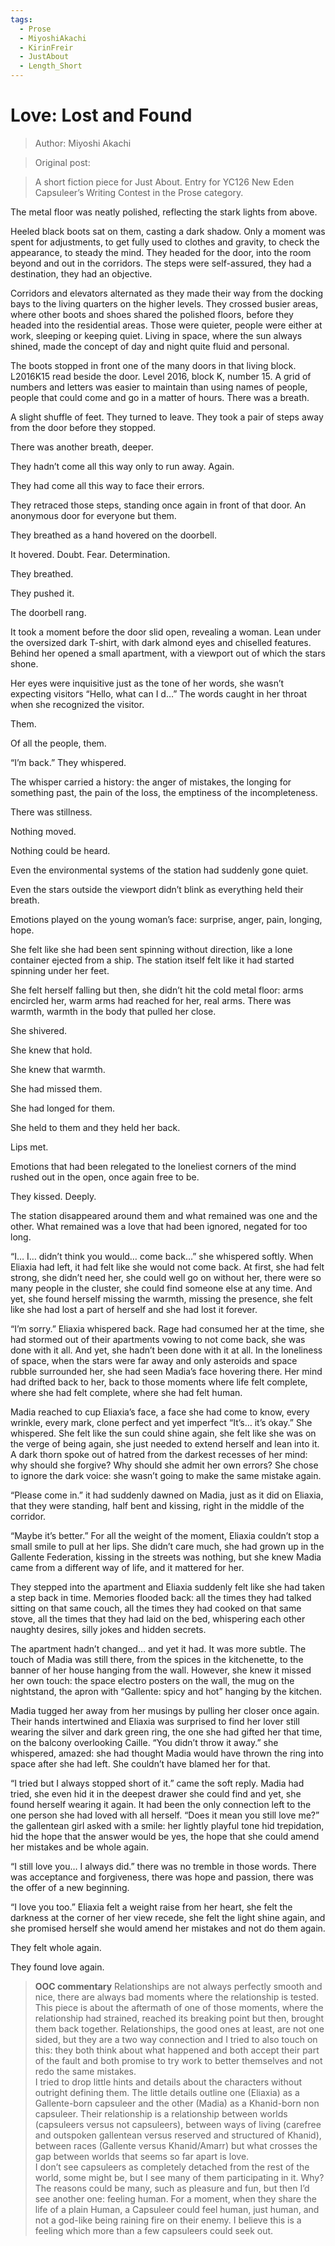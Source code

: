 ```yaml
---
tags:
  - Prose
  - MiyoshiAkachi
  - KirinFreir
  - JustAbout
  - Length_Short
---
```


# Love: Lost and Found

> Author: Miyoshi Akachi

> Original post:

> A short fiction piece for Just About. Entry for YC126 New Eden Capsuleer’s Writing Contest in the Prose category.


The metal floor was neatly polished, reflecting the stark lights from above.

Heeled black boots sat on them, casting a dark shadow. Only a moment was spent for adjustments, to get fully used to clothes and gravity, to check the appearance, to steady the mind. They headed for the door, into the room beyond and out in the corridors. The steps were self-assured, they had a destination, they had an objective.

Corridors and elevators alternated as they made their way from the docking bays to the living quarters on the higher levels. They crossed busier areas, where other boots and shoes shared the polished floors, before they headed into the residential areas. Those were quieter, people were either at work, sleeping or keeping quiet. Living in space, where the sun always shined, made the concept of day and night quite fluid and personal.

The boots stopped in front one of the many doors in that living block. L2016K15 read beside the door. Level 2016, block K, number 15. A grid of numbers and letters was easier to maintain than using names of people, people that could come and go in a matter of hours.
There was a breath.

A slight shuffle of feet. They turned to leave. They took a pair of steps away from the door before they stopped.

There was another breath, deeper.

They hadn’t come all this way only to run away. Again.

They had come all this way to face their errors.

They retraced those steps, standing once again in front of that door. An anonymous door for everyone but them.

They breathed as a hand hovered on the doorbell.

It hovered. Doubt. Fear. Determination.

They breathed.

They pushed it.

The doorbell rang.

It took a moment before the door slid open, revealing a woman. Lean under the oversized dark T-shirt, with dark almond eyes and chiselled features. Behind her opened a small apartment, with a viewport out of which the stars shone.

Her eyes were inquisitive just as the tone of her words, she wasn’t expecting visitors “Hello, what can I d…” The words caught in her throat when she recognized the visitor.

Them.

Of all the people, them.

“I’m back.” They whispered.

The whisper carried a history: the anger of mistakes, the longing for something past, the pain of the loss, the emptiness of the incompleteness.

There was stillness.

Nothing moved.

Nothing could be heard.

Even the environmental systems of the station had suddenly gone quiet.

Even the stars outside the viewport didn’t blink as everything held their breath.

Emotions played on the young woman’s face: surprise, anger, pain, longing, hope.

She felt like she had been sent spinning without direction, like a lone container ejected from a ship. The station itself felt like it had started spinning under her feet.

She felt herself falling but then, she didn’t hit the cold metal floor: arms encircled her, warm arms had reached for her, real arms.
There was warmth, warmth in the body that pulled her close.

She shivered.

She knew that hold.

She knew that warmth.

She had missed them.

She had longed for them.

She held to them and they held her back.

Lips met.

Emotions that had been relegated to the loneliest corners of the mind rushed out in the open, once again free to be.

They kissed. Deeply.

The station disappeared around them and what remained was one and the other. What remained was a love that had been ignored, negated for too long.

“I… I… didn’t think you would… come back…” she whispered softly. When Eliaxia had left, it had felt like she would not come back. At first, she had felt strong, she didn’t need her, she could well go on without her, there were so many people in the cluster, she could find someone else at any time. And yet, she found herself missing the warmth, missing the presence, she felt like she had lost a part of herself and she had lost it forever.

“I’m sorry.” Eliaxia whispered back. Rage had consumed her at the time, she had stormed out of their apartments vowing to not come back, she was done with it all. And yet, she hadn’t been done with it at all. In the loneliness of space, when the stars were far away and only asteroids and space rubble surrounded her, she had seen Madia’s face hovering there. Her mind had drifted back to her, back to those moments where life felt complete, where she had felt complete, where she had felt human.

Madia reached to cup Eliaxia’s face, a face she had come to know, every wrinkle, every mark, clone perfect and yet imperfect “It’s… it’s okay.” She whispered. She felt like the sun could shine again, she felt like she was on the verge of being again, she just needed to extend herself and lean into it. A dark thorn spoke out of hatred from the darkest recesses of her mind: why should she forgive? Why should she admit her own errors? She chose to ignore the dark voice: she wasn’t going to make the same mistake again.

“Please come in.” it had suddenly dawned on Madia, just as it did on Eliaxia, that they were standing, half bent and kissing, right in the middle of the corridor.

“Maybe it’s better.” For all the weight of the moment, Eliaxia couldn’t stop a small smile to pull at her lips. She didn’t care much, she had grown up in the Gallente Federation, kissing in the streets was nothing, but she knew Madia came from a different way of life, and it mattered for her.

They stepped into the apartment and Eliaxia suddenly felt like she had taken a step back in time. Memories flooded back: all the times they had talked sitting on that same couch, all the times they had cooked on that same stove, all the times that they had laid on the bed, whispering each other naughty desires, silly jokes and hidden secrets.

The apartment hadn’t changed… and yet it had. It was more subtle. The touch of Madia was still there, from the spices in the kitchenette, to the banner of her house hanging from the wall.  However, she knew it missed her own touch: the space electro posters on the wall, the mug on the nightstand, the apron with “Gallente: spicy and hot” hanging by the kitchen.

Madia tugged her away from her musings by pulling her closer once again. Their hands intertwined and Eliaxia was surprised to find her lover still wearing the silver and dark green ring, the one she had gifted her that time, on the balcony overlooking Caille.
“You didn’t throw it away.” she whispered, amazed: she had thought Madia would have thrown the ring into space after she had left. She couldn’t have blamed her for that.

“I tried but I always stopped short of it.” came the soft reply. Madia had tried, she even hid it in the deepest drawer she could find and yet, she found herself wearing it again. It had been the only connection left to the one person she had loved with all herself.
“Does it mean you still love me?” the gallentean girl asked with a smile: her lightly playful tone hid trepidation, hid the hope that the answer would be yes, the hope that she could amend her mistakes and be whole again.

“I still love you… I always did.” there was no tremble in those words. There was acceptance and forgiveness, there was hope and passion, there was the offer of a new beginning.

“I love you too.” Eliaxia felt a weight raise from her heart, she felt the darkness at the corner of her view recede, she felt the light shine again, and she promised herself she would amend her mistakes and not do them again.

They felt whole again.

They found love again.

> **OOC commentary**
> Relationships are not always perfectly smooth and nice, there are always bad moments where the relationship is tested. This piece is about the aftermath of one of those moments, where the relationship had strained, reached its breaking point but then, brought them back together. Relationships, the good ones at least, are not one sided, but they are a two way connection and I tried to also touch on this: they both think about what happened and both accept their part of the fault and both promise to try work to better themselves and not redo the same mistakes.<br>I tried to drop little hints and details about the characters without outright defining them. The little details outline one (Eliaxia) as a Gallente-born capsuleer and the other (Madia) as a Khanid-born non capsuleer. Their relationship is a relationship between worlds (capsuleers versus not capsuleers), between ways of living (carefree and outspoken gallentean versus reserved and structured of Khanid), between races (Gallente versus Khanid/Amarr) but what crosses the gap between worlds that seems so far apart is love.<br>I don’t see capsuleers as completely detached from the rest of the world, some might be, but I see many of them participating in it. Why? The reasons could be many, such as pleasure and fun, but then I’d see another one: feeling human. For a moment, when they share the life of a plain Human, a Capsuleer could feel human, just human, and not a god-like being raining fire on their enemy. I believe this is a feeling which more than a few capsuleers could seek out.


